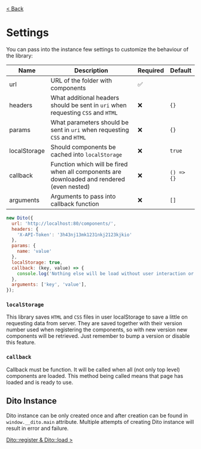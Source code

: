 [< Back](../README.md#advanced-stuff)

# Settings
You can pass into the instance few settings to customize the behaviour of the library:

| Name         | Description                                                                                | Required | Default    |
|--------------|--------------------------------------------------------------------------------------------|----------|------------|
| url          | URL of the folder with components                                                          | ✅        |            |
| headers      | What additional headers should be sent in `uri` when requesting `CSS` and `HTML`           | ❌        | `{}`       |
| params       | What parameters should be sent in `uri` when requesting `CSS` and `HTML`                   | ❌        | `{}`       |
| localStorage | Should components be cached into `localStorage`                                            | ❌        | `true`     |
| callback     | Function which will be fired when all components are downloaded and rendered (even nested) | ❌        | `() => {}` |
| arguments    | Arguments to pass into callback function                                                   | ❌        | `[]`       |

```js
new Dito({
  url: 'http://localhost:80/components/',
  headers: {
    'X-API-Token': '3h43nj13mk1231nkj2123kjkio'
  },
  params: {
    name: 'value'
  },
  localStorage: true,
  callback: (key, value) => {
    console.log('Nothing else will be load without user interaction or custom timeout!');
  },
  arguments: ['key', 'value'],
});
```
### `localStorage`
This library saves `HTML` and `CSS` files in user localStorage to save a little on requesting data from server. 
They are saved together with their version number used when registering the components, so with new version new 
components will be retrieved. Just remember to bump a version or disable this feature. 
### `callback`
Callback must be function. It will be called when all (not only top level) components are loaded. This method being called means that page has loaded and is ready to use.

## Dito Instance

Dito instance can be only created once and after creation can be found in `window.__dito.main` attribute.
Multiple attempts of creating Dito instance will result in error and failure. 

[Dito::register & Dito::load >](REGISTER&LOAD.md)
